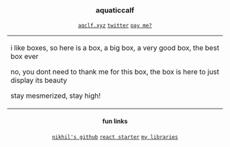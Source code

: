 <div align="center">

### aquaticcalf

[`aqclf.xyz`](https://aqclf.xyz)
[`twitter`](https://x.com/aquaticcalf)
[`pay me?`](https://ko-fi.com/aquaticcalf)

</div>

<div align="center">
<table><tr><td>

i like boxes, so here is a box, a big box, a very good box, the best box ever

no, you dont need to thank me for this box, the box is here to just display its beauty

stay mesmerized, stay high!

</td></tr></table>
</div>

<div align="center">

#### fun links

[`nikhil's github`](https://github.com/MGuruNikhil)
[`react starter`](https://github.com/aquaticcalf/suma)
[`my libraries`](https://aqclf.xyz/libraries)

</div>
